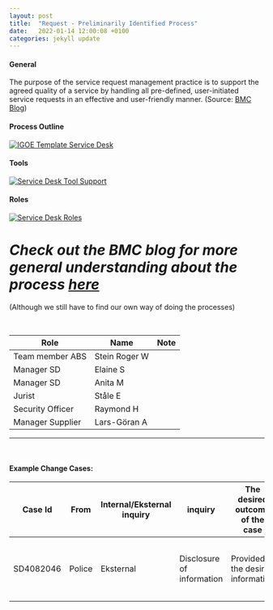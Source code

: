 ```yaml
---
layout: post
title:  "Request - Preliminarily Identified Process"
date:   2022-01-14 12:00:08 +0100
categories: jekyll update
---
```


#### General
The purpose of the service request management practice is to support the agreed quality of a service by handling all pre-defined, user-initiated service requests in an effective and user-friendly manner.
(Source: <a href="https://www.bmc.com/blogs/itil-service-request-management/" target="_blank">BMC Blog</a>)

#### Process Outline
[![IGOE Template Service Desk](/processes/assets/images/process-rq.png)](/processes/assets/images/process-rq.png)

#### Tools
[![Service Desk Tool Support](/processes/assets/images/tools-rq.png)](/processes/assets/images/tools-rq.png)

#### Roles
[![Service Desk Roles](/processes/assets/images/roles-rq.png)](/processes/assets/images/roles-rq.png)

# *Check out the BMC blog for more general understanding about the process <a href="https://www.bmc.com/blogs/itil-service-request-management/" target="_blank">here</a>*
(Although we still have to find our own way of doing the processes)

<br />

| Role | Name | Note |
| -- | -- | -- |
| Team member ABS | Stein Roger W |  |
| Manager SD | Elaine S |  |
| Manager SD | Anita M |  |
| Jurist | Ståle E |  |
| Security Officer | Raymond H |  |
| Manager Supplier | Lars-Göran A |  |

---

<br />

#### **Example Change Cases:**

| Case Id | From | Internal/Eksternal inquiry | inquiry | The desired outcome of the case | Contributors | Information security | Note |
| -- | -- | -- | -- | -- | -- | -- | -- |
| SD4082046 | Police | Eksternal | Disclosure of information |Provided the desired information | ABS <br /> SD <br />Legal team <br />FA Supplier | **X** | Replies are sent via password protected file |